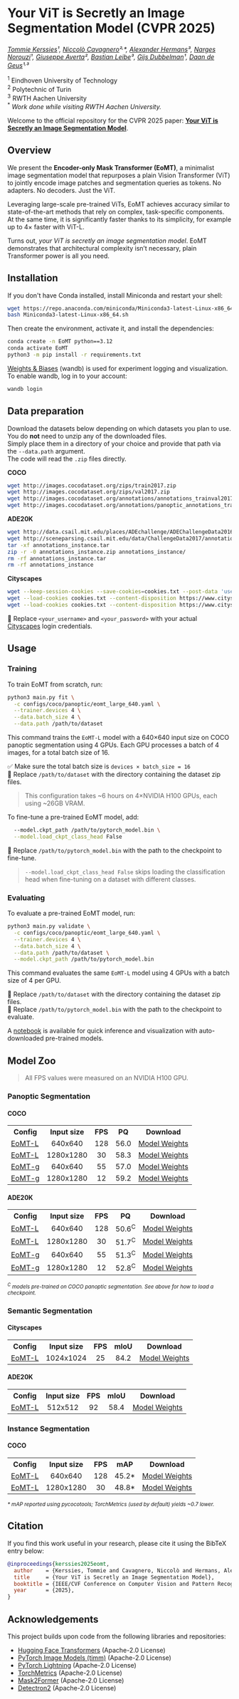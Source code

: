 # Your ViT is Secretly an Image Segmentation Model (CVPR 2025)

*[Tommie Kerssies](https://tommiekerssies.com)¹, [Niccolò Cavagnero](https://scholar.google.com/citations?user=Pr4XHRAAAAAJ)²<sup>,</sup>\*, [Alexander Hermans](https://scholar.google.de/citations?user=V0iMeYsAAAAJ)³, [Narges Norouzi](https://scholar.google.com/citations?user=q7sm490AAAAJ)¹, [Giuseppe Averta](https://www.giuseppeaverta.me/)², [Bastian Leibe](https://scholar.google.com/citations?user=ZcULDB0AAAAJ)³, [Gijs Dubbelman](https://scholar.google.nl/citations?user=wy57br8AAAAJ)¹, [Daan de Geus](https://ddegeus.github.io)¹<sup>,</sup>³*

<sup>1</sup> Eindhoven University of Technology  
<sup>2</sup> Polytechnic of Turin  
<sup>3</sup> RWTH Aachen University  
<sup>\*</sup> _Work done while visiting RWTH Aachen University._

Welcome to the official repository for the CVPR 2025 paper: [**Your ViT is Secretly an Image Segmentation Model**](https://arxiv.org/abs/2503.19108).

## Overview

We present the **Encoder-only Mask Transformer (EoMT)**, a minimalist image segmentation model that repurposes a plain Vision Transformer (ViT) to jointly encode image patches and segmentation queries as tokens. No adapters. No decoders. Just the ViT.

Leveraging large-scale pre-trained ViTs, EoMT achieves accuracy similar to state-of-the-art methods that rely on complex, task-specific components. At the same time, it is significantly faster thanks to its simplicity, for example up to 4× faster with ViT-L.  

Turns out, *your ViT is secretly an image segmentation model*. EoMT demonstrates that architectural complexity isn’t necessary, plain Transformer power is all you need.

## Installation

If you don't have Conda installed, install Miniconda and restart your shell:

```bash
wget https://repo.anaconda.com/miniconda/Miniconda3-latest-Linux-x86_64.sh
bash Miniconda3-latest-Linux-x86_64.sh
```

Then create the environment, activate it, and install the dependencies:

```bash
conda create -n EoMT python==3.12
conda activate EoMT
python3 -m pip install -r requirements.txt
```

[Weights & Biases](https://wandb.ai/) (wandb) is used for experiment logging and visualization. To enable wandb, log in to your account:

```bash
wandb login
```

## Data preparation

Download the datasets below depending on which datasets you plan to use.  
You do **not** need to unzip any of the downloaded files.  
Simply place them in a directory of your choice and provide that path via the `--data.path` argument.  
The code will read the `.zip` files directly.

**COCO**
```bash
wget http://images.cocodataset.org/zips/train2017.zip
wget http://images.cocodataset.org/zips/val2017.zip
wget http://images.cocodataset.org/annotations/annotations_trainval2017.zip
wget http://images.cocodataset.org/annotations/panoptic_annotations_trainval2017.zip
```

**ADE20K**
```bash
wget http://data.csail.mit.edu/places/ADEchallenge/ADEChallengeData2016.zip
wget http://sceneparsing.csail.mit.edu/data/ChallengeData2017/annotations_instance.tar
tar -xf annotations_instance.tar
zip -r -0 annotations_instance.zip annotations_instance/
rm -rf annotations_instance.tar
rm -rf annotations_instance
```

**Cityscapes**
```bash
wget --keep-session-cookies --save-cookies=cookies.txt --post-data 'username=<your_username>&password=<your_password>&submit=Login' https://www.cityscapes-dataset.com/login/
wget --load-cookies cookies.txt --content-disposition https://www.cityscapes-dataset.com/file-handling/?packageID=1
wget --load-cookies cookies.txt --content-disposition https://www.cityscapes-dataset.com/file-handling/?packageID=3
```

🔧 Replace `<your_username>` and `<your_password>` with your actual [Cityscapes](https://www.cityscapes-dataset.com/) login credentials.  

## Usage

### Training

To train EoMT from scratch, run:

```bash
python3 main.py fit \
  -c configs/coco/panoptic/eomt_large_640.yaml \
  --trainer.devices 4 \
  --data.batch_size 4 \
  --data.path /path/to/dataset
```

This command trains the `EoMT-L` model with a 640×640 input size on COCO panoptic segmentation using 4 GPUs. Each GPU processes a batch of 4 images, for a total batch size of 16.  

✅ Make sure the total batch size is `devices × batch_size = 16`  
🔧 Replace `/path/to/dataset` with the directory containing the dataset zip files.

> This configuration takes ~6 hours on 4×NVIDIA H100 GPUs, each using ~26GB VRAM.

To fine-tune a pre-trained EoMT model, add:

```bash
  --model.ckpt_path /path/to/pytorch_model.bin \
  --model.load_ckpt_class_head False
```

🔧 Replace `/path/to/pytorch_model.bin` with the path to the checkpoint to fine-tune.  
> `--model.load_ckpt_class_head False` skips loading the classification head when fine-tuning on a dataset with different classes. 

### Evaluating

To evaluate a pre-trained EoMT model, run:

```bash
python3 main.py validate \
  -c configs/coco/panoptic/eomt_large_640.yaml \
  --trainer.devices 4 \
  --data.batch_size 4 \
  --data.path /path/to/dataset \
  --model.ckpt_path /path/to/pytorch_model.bin
```

This command evaluates the same `EoMT-L` model using 4 GPUs with a batch size of 4 per GPU.

🔧 Replace `/path/to/dataset` with the directory containing the dataset zip files.  
🔧 Replace `/path/to/pytorch_model.bin` with the path to the checkpoint to evaluate.

A [notebook](inference.ipynb) is available for quick inference and visualization with auto-downloaded pre-trained models.

## Model Zoo

> All FPS values were measured on an NVIDIA H100 GPU.

### Panoptic Segmentation

#### COCO

<table><tbody>
<!-- START TABLE -->
<!-- TABLE HEADER -->
<th valign="bottom">Config</th>
<th valign="bottom">Input size</th>
<th valign="bottom">FPS</th>
<th valign="bottom">PQ</th>
<th valign="bottom">Download</th>
<!-- TABLE BODY -->
<!-- ROW: EoMT-L 640x640 -->
<tr><td align="left"><a href="configs/coco_panoptic_eomt_large_640.yaml">EoMT-L</a></td>
<td align="center">640x640</td>
<td align="center">128</td>
<td align="center">56.0</td>
<td align="center"><a href="https://huggingface.co/tue-mps/coco_panoptic_eomt_large_640/resolve/main/pytorch_model.bin">Model Weights</a></td>
</tr>
<!-- ROW: EoMT-L 1280x1280 -->
<tr><td align="left"><a href="configs/coco_panoptic_eomt_large_1280.yaml">EoMT-L</a></td>
<td align="center">1280x1280</td>
<td align="center">30</td>
<td align="center">58.3</td>
<td align="center"><a href="https://huggingface.co/tue-mps/coco_panoptic_eomt_large_1280/resolve/main/pytorch_model.bin">Model Weights</a></td>
</tr>
<!-- ROW: EoMT-g 640x640 -->
<tr><td align="left"><a href="configs/coco_panoptic_eomt_giant_640.yaml">EoMT-g</a></td>
<td align="center">640x640</td>
<td align="center">55</td>
<td align="center">57.0</td>
<td align="center"><a href="https://huggingface.co/tue-mps/coco_panoptic_eomt_giant_640/resolve/main/pytorch_model.bin">Model Weights</a></td>
</tr>
<!-- ROW: EoMT-g 1280x1280 -->
<tr><td align="left"><a href="configs/coco_panoptic_eomt_giant_1280.yaml">EoMT-g</a></td>
<td align="center">1280x1280</td>
<td align="center">12</td>
<td align="center">59.2</td>
<td align="center"><a href="https://huggingface.co/tue-mps/coco_panoptic_eomt_giant_1280/resolve/main/pytorch_model.bin">Model Weights</a></td>
</tr>
</tbody></table>

#### ADE20K

<table><tbody>
<!-- START TABLE -->
<!-- TABLE HEADER -->
<th valign="bottom">Config</th>
<th valign="bottom">Input size</th>
<th valign="bottom">FPS</th>
<th valign="bottom">PQ</th>
<th valign="bottom">Download</th>
<!-- TABLE BODY -->
<!-- ROW: EoMT-L 640x640 -->
<tr><td align="left"><a href="configs/ade20k_panoptic_eomt_large_640.yaml">EoMT-L</a></td>
<td align="center">640x640</td>
<td align="center">128</td>
<td align="center">50.6<sup>C</sup></td>
<td align="center"><a href="https://huggingface.co/tue-mps/ade20k_panoptic_eomt_large_640/resolve/main/pytorch_model.bin">Model Weights</a></td>
</tr>
<!-- ROW: EoMT-L 1280x1280 -->
<tr><td align="left"><a href="configs/ade20k_panoptic_eomt_large_1280.yaml">EoMT-L</a></td>
<td align="center">1280x1280</td>
<td align="center">30</td>
<td align="center">51.7<sup>C</sup></td>
<td align="center"><a href="https://huggingface.co/tue-mps/ade20k_panoptic_eomt_large_1280/resolve/main/pytorch_model.bin">Model Weights</a></td>
</tr>
<!-- ROW: EoMT-g 640x640 -->
<tr><td align="left"><a href="configs/ade20k_panoptic_eomt_giant_640.yaml">EoMT-g</a></td>
<td align="center">640x640</td>
<td align="center">55</td>
<td align="center">51.3<sup>C</sup></td>
<td align="center"><a href="https://huggingface.co/tue-mps/ade20k_panoptic_eomt_giant_640/resolve/main/pytorch_model.bin">Model Weights</a></td>
</tr>
<!-- ROW: EoMT-g 1280x1280 -->
<tr><td align="left"><a href="configs/ade20k_panoptic_eomt_giant_1280.yaml">EoMT-g</a></td>
<td align="center">1280x1280</td>
<td align="center">12</td>
<td align="center">52.8<sup>C</sup></td>
<td align="center"><a href="https://huggingface.co/tue-mps/ade20k_panoptic_eomt_giant_1280/resolve/main/pytorch_model.bin">Model Weights</a></td>
</tr>
</tbody></table>

*<sub><sup>C</sup> models pre-trained on COCO panoptic segmentation. See above for how to load a checkpoint.</sub>*

### Semantic Segmentation

#### Cityscapes

<table><tbody>
<!-- START TABLE -->
<!-- TABLE HEADER -->
<th valign="bottom">Config</th>
<th valign="bottom">Input size</th>
<th valign="bottom">FPS</th>
<th valign="bottom">mIoU</th>
<th valign="bottom">Download</th>
<!-- TABLE BODY -->
<!-- ROW: EoMT-L 1024x1024 -->
<tr><td align="left"><a href="configs/cityscapes_semantic_eomt_large_1024.yaml">EoMT-L</a></td>
<td align="center">1024x1024</td>
<td align="center">25</td>
<td align="center">84.2</td>
<td align="center"><a href="https://huggingface.co/tue-mps/cityscapes_semantic_eomt_large_1024/resolve/main/pytorch_model.bin">Model Weights</a></td>
</tr>
</tbody></table>

#### ADE20K

<table><tbody>
<!-- START TABLE -->
<!-- TABLE HEADER -->
<th valign="bottom">Config</th>
<th valign="bottom">Input size</th>
<th valign="bottom">FPS</th>
<th valign="bottom">mIoU</th>
<th valign="bottom">Download</th>
<!-- TABLE BODY -->
<!-- ROW: EoMT-L 512x512 -->
<tr><td align="left"><a href="configs/ade20k_semantic_eomt_large_512.yaml">EoMT-L</a></td>
<td align="center">512x512</td>
<td align="center">92</td>
<td align="center">58.4</td>
<td align="center"><a href="https://huggingface.co/tue-mps/ade20k_semantic_eomt_large_512/resolve/main/pytorch_model.bin">Model Weights</a></td>
</tr>
</tbody></table>

### Instance Segmentation

#### COCO

<table><tbody>
<!-- START TABLE -->
<!-- TABLE HEADER -->
<th valign="bottom">Config</th>
<th valign="bottom">Input size</th>
<th valign="bottom">FPS</th>
<th valign="bottom">mAP</th>
<th valign="bottom">Download</th>
<!-- TABLE BODY -->
<!-- ROW: EoMT-L 640x640 -->
<tr><td align="left"><a href="configs/coco_instance_eomt_large_640.yaml">EoMT-L</a></td>
<td align="center">640x640</td>
<td align="center">128</td>
<td align="center">45.2*</td>
<td align="center"><a href="https://huggingface.co/tue-mps/coco_instance_eomt_large_640/resolve/main/pytorch_model.bin">Model Weights</a></td>
</tr>
<!-- ROW: EoMT-L 1280x1280 -->
<tr><td align="left"><a href="configs/coco_instance_eomt_large_1280.yaml">EoMT-L</a></td>
<td align="center">1280x1280</td>
<td align="center">30</td>
<td align="center">48.8*</td>
<td align="center"><a href="https://huggingface.co/tue-mps/coco_instance_eomt_large_1280/resolve/main/pytorch_model.bin">Model Weights</a></td>
</tr>
</tbody></table>

*<sub>\* mAP reported using pycocotools; TorchMetrics (used by default) yields ~0.7 lower.</sub>*

## Citation
If you find this work useful in your research, please cite it using the BibTeX entry below:

```BibTeX
@inproceedings{kerssies2025eomt,
  author    = {Kerssies, Tommie and Cavagnero, Niccolò and Hermans, Alexander and Norouzi, Narges and Averta, Giuseppe and Leibe, Bastian and Dubbelman, Gijs and de Geus, Daan},
  title     = {Your ViT is Secretly an Image Segmentation Model},
  booktitle = {IEEE/CVF Conference on Computer Vision and Pattern Recognition (CVPR)},
  year      = {2025},
}
```

## Acknowledgements

This project builds upon code from the following libraries and repositories:

- [Hugging Face Transformers](https://github.com/huggingface/transformers) (Apache-2.0 License)  
- [PyTorch Image Models (timm)](https://github.com/huggingface/pytorch-image-models) (Apache-2.0 License)  
- [PyTorch Lightning](https://github.com/Lightning-AI/pytorch-lightning) (Apache-2.0 License)  
- [TorchMetrics](https://github.com/Lightning-AI/torchmetrics) (Apache-2.0 License)  
- [Mask2Former](https://github.com/facebookresearch/Mask2Former) (Apache-2.0 License)
- [Detectron2](https://github.com/facebookresearch/detectron2) (Apache-2.0 License)